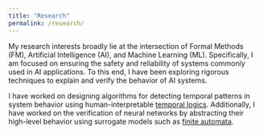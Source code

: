```yaml
---
title: "Research"
permalink: /research/
---
```


My research interests broadly lie at the intersection of Formal Methods (FM), Artificial Intelligence (AI), and Machine Learning (ML). Specifically, I am focused on ensuring the safety and reliability of systems commonly used in AI applications. To this end, I have been exploring rigorous techniques to explain and verify the behavior of AI systems.

I have worked on designing algorithms for detecting temporal patterns in system behavior using human-interpretable [temporal logics](https://en.wikipedia.org/wiki/Linear_temporal_logic). Additionally, I have worked on the verification of neural networks by abstracting their high-level behavior using surrogate models such as [finite automata](https://en.wikipedia.org/wiki/Deterministic_finite_automaton).